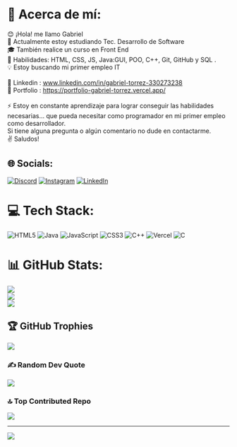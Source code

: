 # 💫 Acerca de mí:
😊 ¡Hola! me llamo Gabriel <br>🔭 Actualmente estoy estudiando  Tec. Desarrollo de Software<br>🎓 También realice un curso en Front End  <br>🔧 Habilidades: HTML, CSS, JS, Java:GUI, POO, C++, Git, GitHub y SQL .<br>💡 Estoy buscando mi primer empleo IT<br> <br>📎 Linkedin : www.linkedin.com/in/gabriel-torrez-330273238<br>💼 Portfolio : https://portfolio-gabriel-torrez.vercel.app/<br><br> ⚡  Estoy en constante aprendizaje para lograr conseguir las habilidades necesarias... que pueda necesitar como programador en mi primer empleo como desarrollador.<br>     Si tiene alguna pregunta o algún comentario no dude en contactarme. 
<br> ✌️  Saludos!



## 🌐 Socials:
[![Discord](https://img.shields.io/badge/Discord-%237289DA.svg?logo=discord&logoColor=white)](https://discord.gg/Gabriel_Torrez#4836) [![Instagram](https://img.shields.io/badge/Instagram-%23E4405F.svg?logo=Instagram&logoColor=white)](https://instagram.com/gabrieltorrez__) [![LinkedIn](https://img.shields.io/badge/LinkedIn-%230077B5.svg?logo=linkedin&logoColor=white)](https://linkedin.com/in/www.linkedin.com/in/gabriel-torrez-330273238) 

# 💻 Tech Stack:
![HTML5](https://img.shields.io/badge/html5-%23E34F26.svg?style=for-the-badge&logo=html5&logoColor=white) ![Java](https://img.shields.io/badge/java-%23ED8B00.svg?style=for-the-badge&logo=java&logoColor=white) ![JavaScript](https://img.shields.io/badge/javascript-%23323330.svg?style=for-the-badge&logo=javascript&logoColor=%23F7DF1E) ![CSS3](https://img.shields.io/badge/css3-%231572B6.svg?style=for-the-badge&logo=css3&logoColor=white) ![C++](https://img.shields.io/badge/c++-%2300599C.svg?style=for-the-badge&logo=c%2B%2B&logoColor=white) ![Vercel](https://img.shields.io/badge/vercel-%23000000.svg?style=for-the-badge&logo=vercel&logoColor=white) ![C](https://img.shields.io/badge/c-%2300599C.svg?style=for-the-badge&logo=c&logoColor=white)
# 📊 GitHub Stats:
![](https://github-readme-stats.vercel.app/api?username=gabriel-1993&theme=midnight-purple&hide_border=true&include_all_commits=false&count_private=false)<br/>
![](https://github-readme-streak-stats.herokuapp.com/?user=gabriel-1993&theme=midnight-purple&hide_border=true)<br/>
![](https://github-readme-stats.vercel.app/api/top-langs/?username=gabriel-1993&theme=midnight-purple&hide_border=true&include_all_commits=false&count_private=false&layout=compact)

## 🏆 GitHub Trophies
![](https://github-profile-trophy.vercel.app/?username=gabriel-1993&theme=radical&no-frame=false&no-bg=true&margin-w=4)

### ✍️ Random Dev Quote
![](https://quotes-github-readme.vercel.app/api?type=horizontal&theme=dark)

### 🔝 Top Contributed Repo
![](https://github-contributor-stats.vercel.app/api?username=gabriel-1993&limit=5&theme=dark&combine_all_yearly_contributions=true)

---
[![](https://visitcount.itsvg.in/api?id=gabriel-1993&icon=0&color=1)](https://visitcount.itsvg.in)

<!-- Proudly created with GPRM ( https://gprm.itsvg.in ) -->
